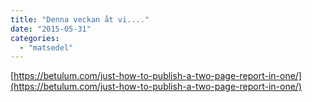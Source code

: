 ```yaml
---
title: "Denna veckan åt vi...."
date: "2015-05-31"
categories: 
  - "matsedel"
---
```


[https://betulum.com/just-how-to-publish-a-two-page-report-in-one/](https://betulum.com/just-how-to-publish-a-two-page-report-in-one/)
